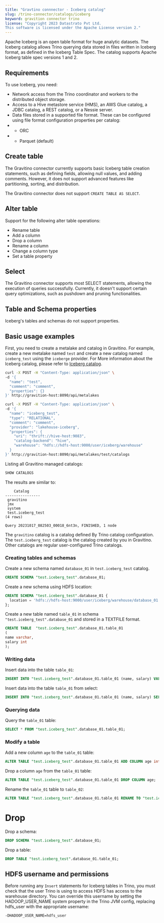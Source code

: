```yaml
---
title: "Gravtino connnector - Iceberg catalog"
slug: /trino-connector/catalogs/iceberg
keyword: gravition connector trino
license: "Copyright 2023 Datastrato Pvt Ltd.
This software is licensed under the Apache License version 2."
---
```


Apache Iceberg is an open table format for huge analytic datasets. 
The Iceberg catalog allows Trino querying data stored in files written in Iceberg format, 
as defined in the Iceberg Table Spec. The catalog supports Apache Iceberg table spec versions 1 and 2.

## Requirements

To use Iceberg, you need:
- Network access from the Trino coordinator and workers to the distributed object storage.
- Access to a Hive metastore service (HMS), an AWS Glue catalog, a JDBC catalog, a REST catalog, or a Nessie server.
- Data files stored in a supported file format. These can be configured using file format configuration properties per catalog:
- - ORC
- - Parquet (default)

## Create table

The Gravitino connector currently supports basic Iceberg table creation statements, such as defining fields, 
allowing null values, and adding comments. 
However, it does not support advanced features like partitioning, sorting, and distribution.

The Gravitino connector does not support `CREATE TABLE AS SELECT`.

## Alter table

Support for the following alter table operations:
- Rename table
- Add a column
- Drop a column
- Rename a column
- Change a column type
- Set a table property

## Select

The Gravitino connector supports most SELECT statements, allowing the execution of queries successfully.
Currently, it doesn't support certain query optimizations, such as pushdown and pruning functionalities.

## Table and Schema properties

Iceberg's tables and schemas do not support properties.

## Basic usage examples

First, you need to create a metalake and catalog in Gravitino.
For example, create a new metalake named `test` and create a new catalog named `iceberg_test` using the `iceberge` provider.
For More information about the Iceberg catalog, please refer to [Iceberg catalog](../lakehouse-iceberg-catalog).

```bash
curl -X POST -H "Content-Type: application/json" \
-d '{
  "name": "test",
  "comment": "comment",
  "properties": {}
}' http://gravition-host:8090/api/metalakes

curl -X POST -H "Content-Type: application/json" \
-d '{
  "name": "iceberg_test",
  "type": "RELATIONAL",
  "comment": "comment",
  "provider": "lakehouse-iceberg",
  "properties": {
    "uri": "thrift://hive-host:9083",
    "catalog-backend": "hive",
    "warehouse": "hdfs://hdfs-host:9000/user/iceberg/warehouse"
  }
}' http://gravition-host:8090/api/metalakes/test/catalogs

```

Listing all Gravitino managed catalogs:

```sql 
SHOW CATALOGS
```

The results are similar to:

```text
    Catalog
----------------
 gravitino
 jmx
 system
 test.iceberg_test
(4 rows)

Query 20231017_082503_00018_6nt3n, FINISHED, 1 node
```

The `gravitino` catalog is a catalog defined By Trino catalog configuration. 
The `test.iceberg_test` catalog is the catalog created by you in Gravitino.
Other catalogs are regular user-configured Trino catalogs.

### Creating tables and schemas

Create a new schema named `database_01` in `test.iceberg_test` catalog.

```sql
CREATE SCHEMA "test.iceberg_test".database_01;
```

Create a new schema using HDFS location:

```sql
CREATE SCHEMA "test.iceberg_test".database_01 {
  location = 'hdfs://hdfs-host:9000/user/iceberg/warehouse/database_01'
};
```

Create a new table named `table_01` in schema `"test.iceberg_test".database_01` and stored in a TEXTFILE format.

```sql
CREATE TABLE  "test.iceberg_test".database_01.table_01
(
name varchar,
salary int
);
```

### Writing data

Insert data into the table `table_01`:

```sql
INSERT INTO "test.iceberg_test".database_01.table_01 (name, salary) VALUES ('ice', 12);
```

Insert data into the table `table_01` from select:

```sql
INSERT INTO "test.iceberg_test".database_01.table_01 (name, salary) SELECT * FROM "test.iceberg_test".database_01.table_01;
```

### Querying data

Query the `table_01` table:

```sql
SELECT * FROM "test.iceberg_test".database_01.table_01;
```

### Modify a table

Add a new column `age` to the `table_01` table:

```sql
ALTER TABLE "test.iceberg_test".database_01.table_01 ADD COLUMN age int;
```

Drop a column `age` from the `table_01` table:

```sql
ALTER TABLE "test.iceberg_test".database_01.table_01 DROP COLUMN age;
```

Rename the `table_01` table to `table_02`:

```sql
ALTER TABLE "test.iceberg_test".database_01.table_01 RENAME TO "test.iceberg_test".database_01.table_02;
```

# Drop

Drop a schema:

```sql
DROP SCHEMA "test.iceberg_test".database_01;
```

Drop a table:

```sql
DROP TABLE "test.iceberg_test".database_01.table_01;
```

## HDFS username and permissions

Before running any `Insert` statements for Iceberg tables in Trino, 
you must check that the user Trino is using to access HDFS has access to the warehouse directory.
You can override this username by setting the HADOOP_USER_NAME system property in the Trino JVM config, 
replacing hdfs_user with the appropriate username:
```text
-DHADOOP_USER_NAME=hdfs_user
```